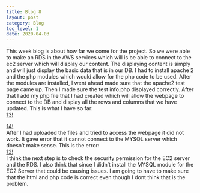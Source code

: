 ```yaml
---
title: Blog 8
layout: post
category: Blog
toc_level: 1
date: 2020-04-03
---
```

This week blog is about how far we come for the project. So we were able to make an RDS in the AWS services which will is be able to connect to the ec2 server which will display our content. The displaying content is simply and will just display the basic data that is in our DB. I had to install apache 2 and the php modules which would allow for the php code to be used. After the modules are installed, I went ahead made sure that the apache2 test page came up. Then I made sure the test info.php displayed correctly. After that I add my php file that I had created which will allow the webpage to connect to the DB and display all the rows and columns that we have updated. This is what I have so far:
<br/>
[13!](/assets/img/13.jpg)

[14!](/assets/img/14.jpg)
<br/>
After I had uploaded the files and tried to access the webpage it did not work. It gave error that it cannot connect to the MYSQL server which doesn’t make sense.
This is the error:
<br/>
[12!](/assets/img/12.jpg)
<br/>
I think the next step is to check the security permission for the EC2 server and the RDS. I also think that since I didn’t install the MYSQL module for the EC2 Server that could be causing issues. I am going to have to make sure that the html and php code is correct even though I dont think that is the problem.












